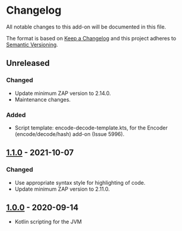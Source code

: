 # Changelog
All notable changes to this add-on will be documented in this file.

The format is based on [Keep a Changelog](https://keepachangelog.com/en/1.0.0/)
and this project adheres to [Semantic Versioning](https://semver.org/spec/v2.0.0.html).

## Unreleased
### Changed
- Update minimum ZAP version to 2.14.0.
- Maintenance changes.

### Added
- Script template: encode-decode-template.kts, for the Encoder (encode/decode/hash) add-on (Issue 5996).

## [1.1.0] - 2021-10-07
### Changed
- Use appropriate syntax style for highlighting of code.
- Update minimum ZAP version to 2.11.0.

## [1.0.0] - 2020-09-14

- Kotlin scripting for the JVM

[1.1.0]: https://github.com/zaproxy/zap-extensions/releases/kotlin-v1.1.0
[1.0.0]: https://github.com/zaproxy/zap-extensions/releases/kotlin-v1.0.0
